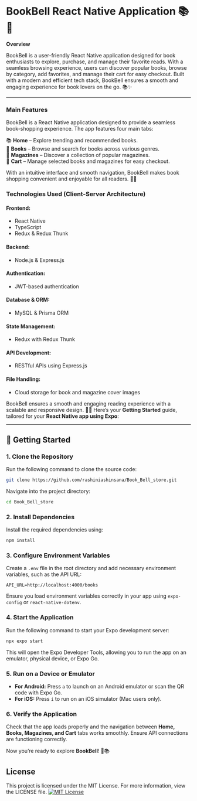 # BookBell React Native Application 📚🔔


**Overview**  

BookBell is a user-friendly React Native application designed for book enthusiasts to explore, purchase, and manage their favorite reads. With a seamless browsing experience, users can discover popular books, browse by category, add favorites, and manage their cart for easy checkout. Built with a modern and efficient tech stack, BookBell ensures a smooth and engaging experience for book lovers on the go. 📚✨

---

### **Main Features**  

BookBell is a React Native application designed to provide a seamless book-shopping experience. The app features four main tabs:  

📚 **Home** – Explore trending and recommended books.  
📖 **Books** – Browse and search for books across various genres.  
📰 **Magazines** – Discover a collection of popular magazines.  
🛒 **Cart** – Manage selected books and magazines for easy checkout.  

With an intuitive interface and smooth navigation, BookBell makes book shopping convenient and enjoyable for all readers. 🚀✨

### **Technologies Used (Client-Server Architecture)**  

#### **Frontend:**  
- React Native  
- TypeScript  
- Redux & Redux Thunk  

#### **Backend:**  
- Node.js & Express.js  

#### **Authentication:**  
- JWT-based authentication  

#### **Database & ORM:**  
- MySQL & Prisma ORM  

#### **State Management:**  
- Redux with Redux Thunk  

#### **API Development:**  
- RESTful APIs using Express.js  

#### **File Handling:**  
- Cloud storage for book and magazine cover images  

BookBell ensures a smooth and engaging reading experience with a scalable and responsive design. 🚀📖
Here’s your **Getting Started** guide, tailored for your **React Native app using Expo**:  

---

## 🚀 **Getting Started**  

### **1. Clone the Repository**  
Run the following command to clone the source code:  
```bash
git clone https://github.com/rashiniashinsana/Book_Bell_store.git
```
Navigate into the project directory:  
```bash
cd Book_Bell_store
```

### **2. Install Dependencies**  
Install the required dependencies using:  
```bash
npm install
```

### **3. Configure Environment Variables**  
Create a `.env` file in the root directory and add necessary environment variables, such as the API URL:  
```env
API_URL=http://localhost:4000/books
```
Ensure you load environment variables correctly in your app using `expo-config` or `react-native-dotenv`.  

### **4. Start the Application**  
Run the following command to start your Expo development server:  
```bash
npx expo start
```
This will open the Expo Developer Tools, allowing you to run the app on an emulator, physical device, or Expo Go.  

### **5. Run on a Device or Emulator**  
- **For Android:** Press `a` to launch on an Android emulator or scan the QR code with Expo Go.  
- **For iOS:** Press `i` to run on an iOS simulator (Mac users only).  

### **6. Verify the Application**  
Check that the app loads properly and the navigation between **Home, Books, Magazines, and Cart** tabs works smoothly. Ensure API connections are functioning correctly.  

Now you’re ready to explore **BookBell**! 🚀📚
## License

This project is licensed under the MIT License. For more information, view the LICENSE file.
[![MIT License](https://img.shields.io/badge/License-MIT-green.svg)](https://github.com/rashiniashinsana/Book_Bell_store/blob/master/LICENSE.md)
